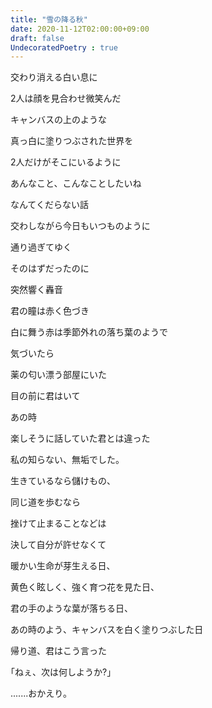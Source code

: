 ```yaml
---
title: "雪の降る秋"
date: 2020-11-12T02:00:00+09:00
draft: false
UndecoratedPoetry : true
---
```

交わり消える白い息に

2人は顔を見合わせ微笑んだ

キャンバスの上のような

真っ白に塗りつぶされた世界を

2人だけがそこにいるように

あんなこと、こんなことしたいね

なんてくだらない話

交わしながら今日もいつものように

通り過ぎてゆく

そのはずだったのに

突然響く轟音

君の瞳は赤く色づき

白に舞う赤は季節外れの落ち葉のようで

気づいたら

薬の匂い漂う部屋にいた

目の前に君はいて

あの時

楽しそうに話していた君とは違った

私の知らない、無垢でした。

生きているなら儲けもの、

同じ道を歩むなら

挫けて止まることなどは

決して自分が許せなくて

暖かい生命が芽生える日、

黄色く眩しく、強く育つ花を見た日、

君の手のような葉が落ちる日、

あの時のよう、キャンバスを白く塗りつぶした日

帰り道、君はこう言った

｢ねぇ、次は何しようか?｣

.......おかえり。